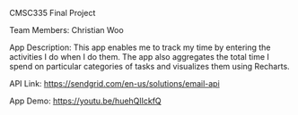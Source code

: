 CMSC335 Final Project

Team Members: Christian Woo

App Description: This app enables me to track my time by entering the activities I do when I do them. The app also aggregates the total time I spend on particular categories of tasks and visualizes them using Recharts.

API Link: https://sendgrid.com/en-us/solutions/email-api

App Demo: https://youtu.be/huehQlIckfQ